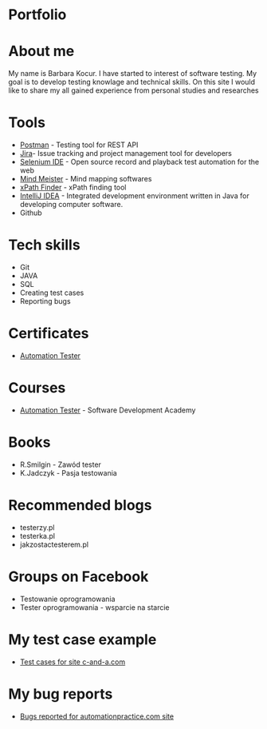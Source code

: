 # Portfolio
# About me
My name is Barbara Kocur. I have started to interest of software testing. My goal is to develop testing knowlage and technical skills. On this site I would like to share my all gained experience from personal studies and researches
# Tools
- [Postman](https://www.postman.com/) - Testing tool for REST API
- [Jira](https://www.atlassian.com/pl/software/jira)- Issue tracking and project management tool for developers
- [Selenium IDE](https://chrome.google.com/webstore/detail/selenium-ide/mooikfkahbdckldjjndioackbalphokd) - Open source record and playback test automation for the web
- [Mind Meister](https://www.mindmeister.com/) - Mind mapping softwares
- [xPath Finder](https://chrome.google.com/webstore/detail/xpath-finder/ihnknokegkbpmofmafnkoadfjkhlogph) - xPath finding tool
- [IntelliJ IDEA](https://www.jetbrains.com/idea/) - Integrated development environment written in Java for developing computer software.
- Github
# Tech skills
- Git
- JAVA
- SQL
- Creating test cases
- Reporting bugs
# Certificates
- [Automation Tester](https://app.diplomasafe.com/pl-PL/diploma/d81f1d0ee1182d4a8c0a9adfcf21945214253e488/tester-automatyzujacy)
# Courses
- [Automation Tester](https://sdacademy.pl/kursy/) - Software Development Academy
# Books
- R.Smilgin - Zawód tester
- K.Jadczyk - Pasja testowania
# Recommended blogs
- testerzy.pl
- testerka.pl
- jakzostactesterem.pl
# Groups on Facebook
- Testowanie oprogramowania
- Tester oprogramowania - wsparcie na starcie
# My test case example
- [Test cases for site c-and-a.com](https://docs.google.com/spreadsheets/d/1p5NCLxt2ePfvxjoVN9fyV7tSxrdDU2B67Wvo--IPShw/edit?usp=sharing)
# My bug reports
- [Bugs reported for automationpractice.com site](https://drive.google.com/drive/folders/1f6fRFLR2tz25iHAqGEQf9JY6RKYaFl42?usp=sharing)
